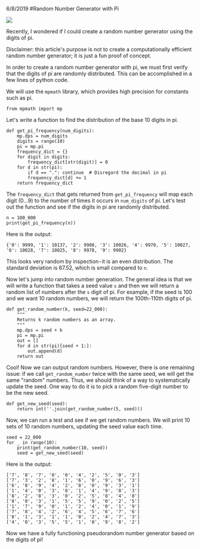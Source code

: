 6/8/2019
#Random Number Generator with Pi

![](random_numbers.jpg)


Recently, I wondered if I could create a random number generator using the digits of pi.

Disclaimer: this article's purpose is not to create a computationally efficient random number generator; it is just a fun proof of concept.

In order to create a random number generator with pi, we must first verify that the digits of pi are randomly distributed. This can be accomplished in a few lines of python code.

We will use the `mpmath` library, which provides high precision for constants such as pi.

```
from mpmath import mp
```

Let's write a function to find the distribution of the base 10 digits in pi.

```
def get_pi_frequency(num_digits):
    mp.dps = num_digits
    digits = range(10)
    pi = mp.pi
    frequency_dict = {}
    for digit in digits:
        frequency_dict[str(digit)] = 0
    for d in str(pi):
        if d == ".": continue  # Disregard the decimal in pi
        frequency_dict[d] += 1
    return frequency_dict
```

The `frequency_dict` that gets returned from `get_pi_frequency` will map each digit (0…9) to the number of times it occurs in `num_digits` of pi. Let's test out the function and see if the digits in pi are randomly distributed.

```
n = 100_000
print(get_pi_frequency(n))
```

Here is the output:

```
{'0': 9999, '1': 10137, '2': 9908, '3': 10026, '4': 9970, '5': 10027, '6': 10028, '7': 10025, '8': 9978, '9': 9902}
```

This looks very random by inspection - it is an even distribution. The standard deviation is 67.52, which is small compared to `n`.

Now let's jump into random number generation. The general idea is that we will write a function that takes a seed value `s` and then we will return a random list of numbers after the `s` digit of pi. For example, if the seed is 100 and we want 10 random numbers, we will return the 100th-110th digits of pi.

```
def get_random_number(k, seed=22_000):
    """
    Returns k random numbers as an array.
    """
    mp.dps = seed + k
    pi = mp.pi
    out = []
    for d in str(pi)[seed + 1:]:
        out.append(d)
    return out
```

Cool! Now we can output random numbers. However, there is one remaining issue: if we call `get_random_number` twice with the same seed, we will get the same "random" numbers. Thus, we should think of a way to systematically update the seed. One way to do it is to pick a random five-digit number to be the new seed.

```
def get_new_seed(seed):
    return int(''.join(get_random_number(5, seed)))
```

Now, we can run a test and see if we get random numbers. We will print 10 sets of 10 random numbers, updating the seed value each time.

```
seed = 22_000
for _ in range(10):
    print(get_random_number(10, seed))
    seed = get_new_seed(seed)
```

Here is the output:

```
['7', '8', '7', '0', '0', '4', '2', '5', '0', '3']
['7', '3', '2', '8', '1', '6', '0', '9', '6', '3']
['6', '8', '9', '4', '2', '8', '0', '9', '3', '1']
['1', '4', '0', '3', '8', '1', '4', '9', '8', '3']
['8', '2', '8', '3', '0', '2', '5', '8', '4', '8']
['8', '0', '3', '1', '5', '5', '9', '0', '2', '5']
['1', '7', '9', '0', '1', '2', '4', '0', '1', '9']
['7', '8', '4', '2', '6', '4', '5', '6', '7', '6']
['8', '1', '3', '1', '1', '0', '2', '4', '7', '3']
['4', '0', '3', '5', '5', '1', '8', '9', '8', '2']
```

Now we have a fully functioning pseudorandom number generator based on the digits of pi!
